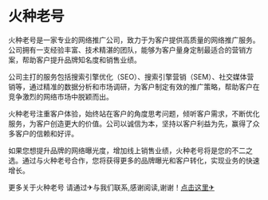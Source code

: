 # 火种老号

火种老号是一家专业的网络推广公司，致力于为客户提供高质量的网络推广服务。公司拥有一支经验丰富、技术精湛的团队，能够为客户量身定制最适合的营销方案，帮助客户提升品牌知名度和销售业绩。

公司主打的服务包括搜索引擎优化（SEO）、搜索引擎营销（SEM）、社交媒体营销等，通过精准的数据分析和市场调研，为客户制定有效的推广策略，帮助客户在竞争激烈的网络市场中脱颖而出。

火种老号注重客户体验，始终站在客户的角度思考问题，倾听客户需求，不断优化服务，为客户创造更大的价值。公司以诚信为本，坚持以客户利益为先，赢得了众多客户的信赖和好评。

如果您想提升品牌的网络曝光度，增加线上销售业绩，火种老号将是您的不二之选。通过与火种老号合作，您将获得更多的品牌曝光和客户转化，实现业务的快速增长。

更多关于火种老号 请通过✈与我们联系,感谢阅读,谢谢！[点击这里✈](https://t.me/lm999bot)